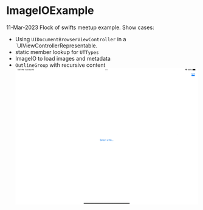 # ImageIOExample
11-Mar-2023 Flock of swifts meetup example.  Show cases:
* Using `UIDocumentBrowserViewController` in a `UIViewControllerRepresentable.
* static member lookup for `UTTypes`
* ImageIO to load images and metadata
* `OutlineGroup` with recursive content
![preview](preview.gif "ImageIOExample")
